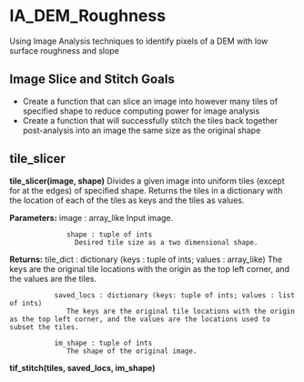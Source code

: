 # IA_DEM_Roughness
Using Image Analysis techniques to identify pixels of a DEM with low surface roughness and slope

## Image Slice and Stitch Goals
- Create a function that can slice an image into however many tiles of specified shape to reduce computing power for image analysis
- Create a function that will successfully stitch the tiles back together post-analysis into an image the same size as the original shape

## tile_slicer

**tile_slicer(image, shape)**
  Divides a given image into uniform tiles (except for at the edges) of specified shape. Returns the tiles in a dictionary with the location of each
  of the tiles as keys and the tiles as values.
  
  **Parameters:** image : array_like
                    Input image.
                    
                  shape : tuple of ints
                    Desired tile size as a two dimensional shape.
                    
  **Returns:**  tile_dict : dictionary (keys : tuple of ints; values : array_like)
                  The keys are the original tile locations with the origin as the top left corner, and the values are the tiles.
                  
               saved_locs : dictionary (keys: tuple of ints; values : list of ints)
                  The keys are the original tile locations with the origin as the top left corner, and the values are the locations used to subset the tiles.
                  
               im_shape : tuple of ints
                  The shape of the original image.
                  
                  
**tif_stitch(tiles, saved_locs, im_shape)**

